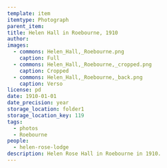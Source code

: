 ```yaml
---
template: item
itemtype: Photograph
parent_item: 
title: Helen Hall in Roebourne, 1910
author: 
images:
  - commons: Helen_Hall,_Roebourne.png
    caption: Full
  - commons: Helen_Hall,_Roebourne,_cropped.png
    caption: Cropped
  - commons: Helen_Hall,_Roebourne,_back.png
    caption: Verso
license: pd
date: 1910-01-01
date_precision: year
storage_location: folder1
storage_location_key: 119
tags:
  - photos
  - Roebourne
people:
  - helen-rose-lodge
description: Helen Rose Hall in Roebourne in 1910.
---
```

